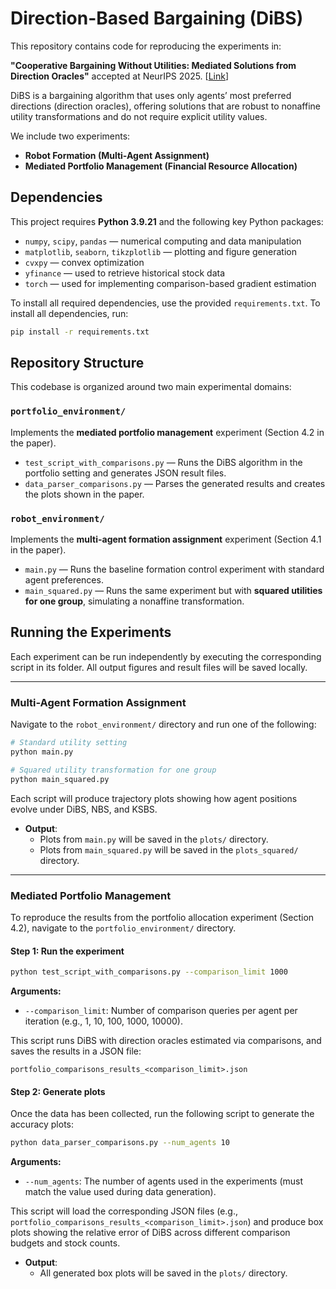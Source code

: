 # Direction-Based Bargaining (DiBS)

This repository contains code for reproducing the experiments in:

**"Cooperative Bargaining Without Utilities: Mediated Solutions from Direction Oracles"** accepted at NeurIPS 2025. [[Link](https://arxiv.org/pdf/2505.14817)]

DiBS is a bargaining algorithm that uses only agents’ most preferred directions (direction oracles), offering solutions that are robust to nonaffine utility transformations and do not require explicit utility values.

We include two experiments:
- **Robot Formation (Multi-Agent Assignment)**
- **Mediated Portfolio Management (Financial Resource Allocation)**

## Dependencies

This project requires **Python 3.9.21** and the following key Python packages:

- `numpy`, `scipy`, `pandas` — numerical computing and data manipulation
- `matplotlib`, `seaborn`, `tikzplotlib` — plotting and figure generation
- `cvxpy` — convex optimization
- `yfinance` — used to retrieve historical stock data
- `torch` — used for implementing comparison-based gradient estimation

To install all required dependencies, use the provided `requirements.txt`.
To install all dependencies, run:

```bash
pip install -r requirements.txt
```

## Repository Structure

This codebase is organized around two main experimental domains:

### `portfolio_environment/`
Implements the **mediated portfolio management** experiment (Section 4.2 in the paper).

- `test_script_with_comparisons.py` — Runs the DiBS algorithm in the portfolio setting and generates JSON result files.
- `data_parser_comparisons.py` — Parses the generated results and creates the plots shown in the paper.

### `robot_environment/`
Implements the **multi-agent formation assignment** experiment (Section 4.1 in the paper).

- `main.py` — Runs the baseline formation control experiment with standard agent preferences.
- `main_squared.py` — Runs the same experiment but with **squared utilities for one group**, simulating a nonaffine transformation.

## Running the Experiments

Each experiment can be run independently by executing the corresponding script in its folder. All output figures and result files will be saved locally.

---
### Multi-Agent Formation Assignment

Navigate to the `robot_environment/` directory and run one of the following:

```bash
# Standard utility setting
python main.py

# Squared utility transformation for one group
python main_squared.py
```

Each script will produce trajectory plots showing how agent positions evolve under DiBS, NBS, and KSBS.

- **Output**:  
  - Plots from `main.py` will be saved in the `plots/` directory.  
  - Plots from `main_squared.py` will be saved in the `plots_squared/` directory.

---

### Mediated Portfolio Management

To reproduce the results from the portfolio allocation experiment (Section 4.2), navigate to the `portfolio_environment/` directory.

#### Step 1: Run the experiment

```bash
python test_script_with_comparisons.py --comparison_limit 1000
```

**Arguments:**
- `--comparison_limit`: Number of comparison queries per agent per iteration (e.g., 1, 10, 100, 1000, 10000).

This script runs DiBS with direction oracles estimated via comparisons, and saves the results in a JSON file:

```
portfolio_comparisons_results_<comparison_limit>.json
```

#### Step 2: Generate plots

Once the data has been collected, run the following script to generate the accuracy plots:

```bash
python data_parser_comparisons.py --num_agents 10
```

**Arguments:**
- `--num_agents`: The number of agents used in the experiments (must match the value used during data generation).

This script will load the corresponding JSON files (e.g., `portfolio_comparisons_results_<comparison_limit>.json`) and produce box plots showing the relative error of DiBS across different comparison budgets and stock counts.

- **Output**:  
  - All generated box plots will be saved in the `plots/` directory.
